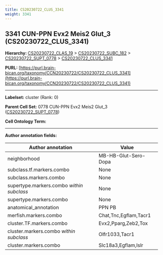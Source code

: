 ```yaml
---
title: CS20230722_CLUS_3341
weight: 3341
---
```

## 3341 CUN-PPN Evx2 Meis2 Glut_3 (CS20230722_CLUS_3341)
<b>Hierarchy: </b>
[CS20230722_CLAS_19](../CS20230722_CLAS_19) >
[CS20230722_SUBC_182](../CS20230722_SUBC_182) >
[CS20230722_SUPT_0778](../CS20230722_SUPT_0778) >
[CS20230722_CLUS_3341](../CS20230722_CLUS_3341)

**PURL:** [https://purl.brain-bican.org/taxonomy/CCN20230722/CS20230722_CLUS_3341](https://purl.brain-bican.org/taxonomy/CCN20230722/CS20230722_CLUS_3341)

---


**Labelset:** cluster (Rank: 0)

**Parent Cell Set:** 0778 CUN-PPN Evx2 Meis2 Glut_3 ([CS20230722_SUPT_0778](../CS20230722_SUPT_0778))



**Cell Ontology Term:** 

[MARKER GENES.]: #


---

[TRANSFERRED ANNOTATIONS.]: #


[AUTHOR ANNOTATION FIELDS.]: #


**Author annotation fields:**

| Author annotation | Value |
|-------------------|-------|
|neighborhood|MB-HB-Glut-Sero-Dopa|
|subclass.tf.markers.combo|None|
|subclass.markers.combo|None|
|supertype.markers.combo _within subclass_|None|
|supertype.markers.combo|None|
|anatomical_annotation|PPN PB|
|merfish.markers.combo|Chat,Tnc,Egflam,Tacr1|
|cluster.TF.markers.combo|Evx2,Pparg,Zeb2,Tox|
|cluster.markers.combo _within subclass_|Olfr1033,Tacr1|
|cluster.markers.combo|Slc18a3,Egflam,Islr|
